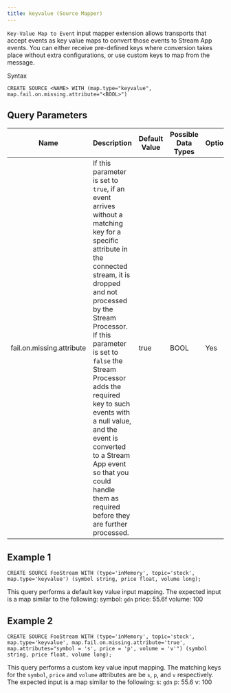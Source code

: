 ```yaml
---
title: keyvalue (Source Mapper)
---
```


`Key-Value Map to Event` input mapper extension allows transports that
accept events as key value maps to convert those events to Stream App
events. You can either receive pre-defined keys where conversion takes
place without extra configurations, or use custom keys to map from the
message.

Syntax

    CREATE SOURCE <NAME> WITH (map.type="keyvalue", map.fail.on.missing.attribute="<BOOL>")

## Query Parameters

| Name                      | Description                                                                                                                                                                                                                                                                                                                                                                                                                          | Default Value | Possible Data Types | Optional | Dynamic |
|---------------------------|--------------------------------------------------------------------------------------------------------------------------------------------------------------------------------------------------------------------------------------------------------------------------------------------------------------------------------------------------------------------------------------------------------------------------------------|---------------|---------------------|----------|---------|
| fail.on.missing.attribute | If this parameter is set to `true`, if an event arrives without a matching key for a specific attribute in the connected stream, it is dropped and not processed by the Stream Processor. If this parameter is set to `false` the Stream Processor adds the required key to such events with a null value, and the event is converted to a Stream App event so that you could handle them as required before they are further processed. | true          | BOOL                | Yes      | No      |

## Example 1

    CREATE SOURCE FooStream WITH (type='inMemory', topic='stock', map.type='keyvalue') (symbol string, price float, volume long);

This query performs a default key value input mapping. The expected
input is a map similar to the following: symbol: `gdn` price: 55.6f
volume: 100

## Example 2

    CREATE SOURCE FooStream WITH (type='inMemory', topic='stock', map.type='keyvalue', map.fail.on.missing.attribute='true', map.attributes="symbol = 's', price = 'p', volume = 'v'") (symbol string, price float, volume long);

This query performs a custom key value input mapping. The matching keys
for the `symbol`, `price` and `volume` attributes are be `s`, `p`, and
`v` respectively. The expected input is a map similar to the following:
s: `gdn` p: 55.6 v: 100
